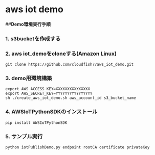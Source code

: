 # aws iot demo

##**Demo環境実行手順**

### **1.** s3bucketを作成する

### **2.** aws iot_demoをcloneする(Amazon Linux)
`git clone https://github.com/cloudfish7/aws_iot_demo.git`

### **3.** demo用環境構築
```
export AWS_ACCESS_KEY=XXXXXXXXXXXXXXX
export AWS_SECRET_KEY=YYYYYYYYYYYYYYYY
sh ./create_aws_iot_demo.sh aws_account_id s3_bucket_name
```

### **4.** AWSIoTPythonSDKのインストール
`pip install AWSIoTPythonSDK` 

### **5.** サンプル実行
`python iotPublishDemo.py endpoint rootCA certificate privateKey`

